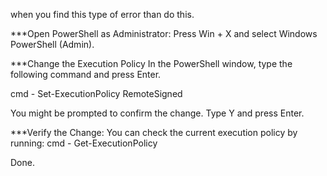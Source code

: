 when you find this type of error than do this.

***Open PowerShell as Administrator:
Press Win + X and select Windows PowerShell (Admin).

***Change the Execution Policy
In the PowerShell window, type the following command and press Enter.

cmd - Set-ExecutionPolicy RemoteSigned

You might be prompted to confirm the change. Type Y and press Enter.

***Verify the Change:
You can check the current execution policy by running:
cmd - Get-ExecutionPolicy

Done.
